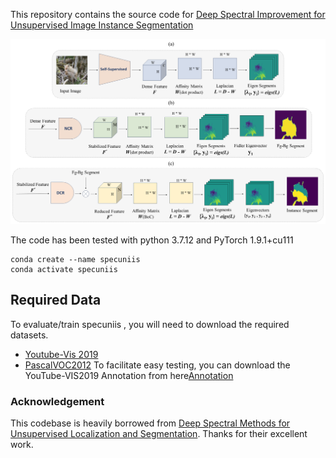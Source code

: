 This repository contains the source code for [Deep Spectral Improvement for Unsupervised Image Instance Segmentation](https://arxiv.org/abs/2401.00833)<br/>

<img src="Diagram.png">

The code has been tested with python 3.7.12 and PyTorch 1.9.1+cu111

```Shell
conda create --name specuniis
conda activate specuniis
```

## Required Data
To evaluate/train specuniis , you will need to download the required datasets.
* [Youtube-Vis 2019](https://youtube-vos.org/dataset/vis/)
* [PascalVOC2012](https://host.robots.ox.ac.uk/pascal/VOC/voc2012/)
To facilitate easy testing, you can download the YouTube-VIS2019 Annotation from here[Annotation](https://youtube-vos.org/dataset/vis/)




### Acknowledgement
This codebase is heavily borrowed from [Deep Spectral Methods for Unsupervised Localization and Segmentation](https://github.com/lukemelas/deep-spectral-segmentation). Thanks for their excellent work.
